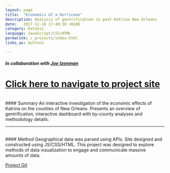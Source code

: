 ```yaml
---
layout: page
title:  "Economics of a Hurricane"
description: Analysis of gentrification in post-Katrina New Orleans
date:   2017-12-10 17:49:38 +0100
category: DataViz
language: JavaScript/CSS/HTML
permalink: /_projects/index.html
links_as: buttons

---
```

##### In collaboration with [Joe Izenman][joesite]
# [Click here to navigate to project site][Hurricane_site]  

<br>
<div></div>
#### Summary
An interactive investigation of the economic effects of Katrina on the counties of New Orleans. Presents an overview of gentrification, interactive dashboard with by-county analyses and methodology details.
<br>

----

<br>
#### Method
Geographical data was parsed using APIs. Site designed and constructed using JS/CSS/HTML. This project was designed to explore methods of data visualization to engage and communicate massive amounts of data.

[Project Git][Hurricane_github]

[joesite]: [https://bigdatalittledata.net/]
[Hurricane_site]: http://people.ischool.berkeley.edu/~cswavola/Economics%20of%20a%20Hurricaine/d3/index.html
[Hurricane_github]: https://github.com/cswavola/hurricane-gentrification
